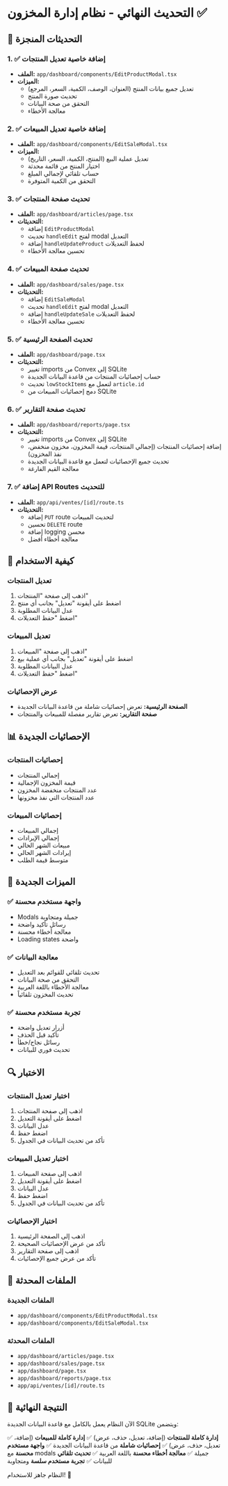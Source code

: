 # التحديث النهائي - نظام إدارة المخزون ✅

## 🎯 التحديثات المنجزة

### 1. ✅ **إضافة خاصية تعديل المنتجات**
- **الملف:** `app/dashboard/components/EditProductModal.tsx`
- **الميزات:**
  - تعديل جميع بيانات المنتج (العنوان، الوصف، الكمية، السعر، المرجع)
  - تحديث صورة المنتج
  - التحقق من صحة البيانات
  - معالجة الأخطاء

### 2. ✅ **إضافة خاصية تعديل المبيعات**
- **الملف:** `app/dashboard/components/EditSaleModal.tsx`
- **الميزات:**
  - تعديل عملية البيع (المنتج، الكمية، السعر، التاريخ)
  - اختيار المنتج من قائمة محدثة
  - حساب تلقائي لإجمالي المبلغ
  - التحقق من الكمية المتوفرة

### 3. ✅ **تحديث صفحة المنتجات**
- **الملف:** `app/dashboard/articles/page.tsx`
- **التحديثات:**
  - إضافة `EditProductModal`
  - تحديث `handleEdit` لفتح modal التعديل
  - إضافة `handleUpdateProduct` لحفظ التعديلات
  - تحسين معالجة الأخطاء

### 4. ✅ **تحديث صفحة المبيعات**
- **الملف:** `app/dashboard/sales/page.tsx`
- **التحديثات:**
  - إضافة `EditSaleModal`
  - تحديث `handleEdit` لفتح modal التعديل
  - إضافة `handleUpdateSale` لحفظ التعديلات
  - تحسين معالجة الأخطاء

### 5. ✅ **تحديث الصفحة الرئيسية**
- **الملف:** `app/dashboard/page.tsx`
- **التحديثات:**
  - تغيير imports من Convex إلى SQLite
  - حساب إحصائيات المنتجات من قاعدة البيانات الجديدة
  - تحديث `lowStockItems` لتعمل مع `article.id`
  - دمج إحصائيات المبيعات من SQLite

### 6. ✅ **تحديث صفحة التقارير**
- **الملف:** `app/dashboard/reports/page.tsx`
- **التحديثات:**
  - تغيير imports من Convex إلى SQLite
  - إضافة إحصائيات المنتجات (إجمالي المنتجات، قيمة المخزون، مخزون منخفض، نفذ المخزون)
  - تحديث جميع الإحصائيات لتعمل مع قاعدة البيانات الجديدة
  - معالجة القيم الفارغة

### 7. ✅ **إضافة API Routes للتحديث**
- **الملف:** `app/api/ventes/[id]/route.ts`
- **التحديثات:**
  - إضافة `PUT` route لتحديث المبيعات
  - تحسين `DELETE` route
  - إضافة logging محسن
  - معالجة أخطاء أفضل

## 🔧 كيفية الاستخدام

### تعديل المنتجات
1. اذهب إلى صفحة "المنتجات"
2. اضغط على أيقونة "تعديل" بجانب أي منتج
3. عدل البيانات المطلوبة
4. اضغط "حفظ التعديلات"

### تعديل المبيعات
1. اذهب إلى صفحة "المبيعات"
2. اضغط على أيقونة "تعديل" بجانب أي عملية بيع
3. عدل البيانات المطلوبة
4. اضغط "حفظ التعديلات"

### عرض الإحصائيات
- **الصفحة الرئيسية:** تعرض إحصائيات شاملة من قاعدة البيانات الجديدة
- **صفحة التقارير:** تعرض تقارير مفصلة للمبيعات والمنتجات

## 📊 الإحصائيات الجديدة

### إحصائيات المنتجات
- إجمالي المنتجات
- قيمة المخزون الإجمالية
- عدد المنتجات منخفضة المخزون
- عدد المنتجات التي نفذ مخزونها

### إحصائيات المبيعات
- إجمالي المبيعات
- إجمالي الإيرادات
- مبيعات الشهر الحالي
- إيرادات الشهر الحالي
- متوسط قيمة الطلب

## 🎨 الميزات الجديدة

### ✅ **واجهة مستخدم محسنة**
- Modals جميلة ومتجاوبة
- رسائل تأكيد واضحة
- معالجة أخطاء محسنة
- Loading states واضحة

### ✅ **معالجة البيانات**
- تحديث تلقائي للقوائم بعد التعديل
- التحقق من صحة البيانات
- معالجة الأخطاء باللغة العربية
- تحديث المخزون تلقائياً

### ✅ **تجربة مستخدم محسنة**
- أزرار تعديل واضحة
- تأكيد قبل الحذف
- رسائل نجاح/خطأ
- تحديث فوري للبيانات

## 🔍 الاختبار

### اختبار تعديل المنتجات
1. اذهب إلى صفحة المنتجات
2. اضغط على أيقونة التعديل
3. عدل البيانات
4. اضغط حفظ
5. تأكد من تحديث البيانات في الجدول

### اختبار تعديل المبيعات
1. اذهب إلى صفحة المبيعات
2. اضغط على أيقونة التعديل
3. عدل البيانات
4. اضغط حفظ
5. تأكد من تحديث البيانات في الجدول

### اختبار الإحصائيات
1. اذهب إلى الصفحة الرئيسية
2. تأكد من عرض الإحصائيات الصحيحة
3. اذهب إلى صفحة التقارير
4. تأكد من عرض جميع الإحصائيات

## 🚀 الملفات المحدثة

### الملفات الجديدة
- `app/dashboard/components/EditProductModal.tsx`
- `app/dashboard/components/EditSaleModal.tsx`

### الملفات المحدثة
- `app/dashboard/articles/page.tsx`
- `app/dashboard/sales/page.tsx`
- `app/dashboard/page.tsx`
- `app/dashboard/reports/page.tsx`
- `app/api/ventes/[id]/route.ts`

## 🎉 النتيجة النهائية

الآن النظام يعمل بالكامل مع قاعدة البيانات الجديدة SQLite ويتضمن:

✅ **إدارة كاملة للمنتجات** (إضافة، تعديل، حذف، عرض)
✅ **إدارة كاملة للمبيعات** (إضافة، تعديل، حذف، عرض)
✅ **إحصائيات شاملة** من قاعدة البيانات الجديدة
✅ **واجهة مستخدم محسنة** مع modals جميلة
✅ **معالجة أخطاء محسنة** باللغة العربية
✅ **تحديث تلقائي** للبيانات
✅ **تجربة مستخدم سلسة** ومتجاوبة

النظام جاهز للاستخدام! 🚀
